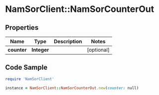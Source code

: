# NamSorClient::NamSorCounterOut

## Properties
Name | Type | Description | Notes
------------ | ------------- | ------------- | -------------
**counter** | **Integer** |  | [optional] 

## Code Sample

```ruby
require 'NamSorClient'

instance = NamSorClient::NamSorCounterOut.new(counter: null)
```


